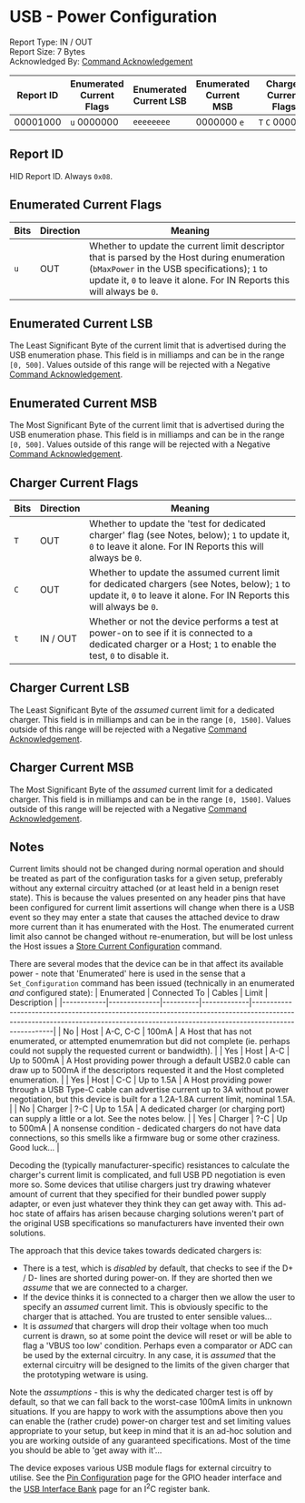 # USB - Power Configuration
Report Type: IN / OUT<br />
Report Size: 7 Bytes<br />
Acknowledged By: [Command Acknowledgement](0x01.md)

| Report ID | Enumerated Current Flags | Enumerated Current LSB | Enumerated Current MSB | Charger Current Flags            | Charger Current LSB | Charger Current MSB |
|-----------|--------------------------|------------------------|------------------------|----------------------------------|---------------------|---------------------|
| 00001000  | `u`&nbsp;0000000         | `eeeeeeee`             | 0000000&nbsp;`e`       | `T`&nbsp;`C`&nbsp;00000&nbsp;`t` | `cccccccc`          | 00000&nbsp;`ccc`    |

## Report ID
HID Report ID.  Always `0x08`.

## Enumerated Current Flags
| Bits | Direction | Meaning                                                                                                                                                                                                                 |
|------|-----------|-------------------------------------------------------------------------------------------------------------------------------------------------------------------------------------------------------------------------|
| `u`  | OUT       | Whether to update the current limit descriptor that is parsed by the Host during enumeration (`bMaxPower` in the USB specifications); `1` to update it, `0` to leave it alone.  For IN Reports this will always be `0`. |

## Enumerated Current LSB
The Least Significant Byte of the current limit that is advertised during the USB enumeration phase.  This field is in milliamps and can be in the range `[0, 500]`.
Values outside of this range will be rejected with a Negative [Command Acknowledgement](0x01.md).

## Enumerated Current MSB
The Most Significant Byte of the current limit that is advertised during the USB enumeration phase.  This field is in milliamps and can be in the range `[0, 500]`.
Values outside of this range will be rejected with a Negative [Command Acknowledgement](0x01.md).

## Charger Current Flags
| Bits | Direction | Meaning                                                                                                                                                                                                                 |
|------|-----------|--------------------------------------------------------------------------------------------------------------------------------------------------------------------------|
| `T`  | OUT       | Whether to update the 'test for dedicated charger' flag (see Notes, below); `1` to update it, `0` to leave it alone.  For IN Reports this will always be `0`.            |
| `C`  | OUT       | Whether to update the assumed current limit for dedicated chargers (see Notes, below); `1` to update it, `0` to leave it alone.  For IN Reports this will always be `0`. |
| `t`  | IN / OUT  | Whether or not the device performs a test at power-on to see if it is connected to a dedicated charger or a Host; `1` to enable the test, `0` to disable it.             |

## Charger Current LSB
The Least Significant Byte of the _assumed_ current limit for a dedicated charger.  This field is in milliamps and can be in the range `[0, 1500]`.  Values
outside of this range will be rejected with a Negative [Command Acknowledgement](0x01.md).

## Charger Current MSB
The Most Significant Byte of the _assumed_ current limit for a dedicated charger.  This field is in milliamps and can be in the range `[0, 1500]`.  Values
outside of this range will be rejected with a Negative [Command Acknowledgement](0x01.md).

## Notes
Current limits should not be changed during normal operation and should be treated as part of the configuration tasks for a given setup, preferably without any
external circuitry attached (or at least held in a benign reset state).  This is because the values presented on any header pins that have been configured for
current limit assertions will change when there is a USB event so they may enter a state that causes the attached device to draw more current than it has
enumerated with the Host.  The enumerated current limit also cannot be changed without re-enumeration, but will be lost unless the Host issues a
[Store Current Configuration](../Core/Reports/0x08.md) command.

There are several modes that the device can be in that affect its available power - note that 'Enumerated' here is used in the sense that a `Set_Configuration`
command has been issued (technically in an enumerated _and_ configured state):
| Enumerated | Connected To | Cables   | Limit       | Description                                                                                                                                                                       |
|------------|--------------|----------|-------------|-----------------------------------------------------------------------------------------------------------------------------------------------------------------------------------|
| No         | Host         | A-C, C-C | 100mA       | A Host that has not enumerated, or attempted enumemration but did not complete (ie. perhaps could not supply the requested current or bandwidth).                                 |
| Yes        | Host         | A-C      | Up to 500mA | A Host providing power through a default USB2.0 cable can draw up to 500mA if the descriptors requested it and the Host completed enumeration.                                    |
| Yes        | Host         | C-C      | Up to 1.5A  | A Host providing power through a USB Type-C cable can advertise current up to 3A without power negotiation, but this device is built for a 1.2A-1.8A current limit, nominal 1.5A. |
| No         | Charger      | ?-C      | Up to 1.5A  | A dedicated charger (or charging port) can supply a little or a lot.  See the notes below.                                                                                        |
| Yes        | Charger      | ?-C      | Up to 500mA | A nonsense condition - dedicated chargers do not have data connections, so this smells like a firmware bug or some other craziness.  Good luck...                                 |

Decoding the (typically manufacturer-specific) resistances to calculate the charger's current limit is complicated, and full USB PD negotiation is even more so.
Some devices that utilise chargers just try drawing whatever amount of current that they specified for their bundled power supply adapter, or even just whatever
they think they can get away with.  This ad-hoc state of affairs has arisen because charging solutions weren't part of the original USB specifications so
manufacturers have invented their own solutions.

The approach that this device takes towards dedicated chargers is:
- There is a test, which is *disabled* by default, that checks to see if the D+ / D- lines are shorted during power-on.  If they are shorted then we _assume_ that we are connected to a charger.
- If the device thinks it is connected to a charger then we allow the user to specify an _assumed_ current limit.  This is obviously specific to the charger that is attached.  You are trusted to enter sensible values...
- It is _assumed_ that chargers will drop their voltage when too much current is drawn, so at some point the device will reset or will be able to flag a 'VBUS too low' condition.  Perhaps even a comparator or ADC can be used by the external circuitry.  In any case, it is _assumed_ that the external circuitry will be designed to the limits of the given charger that the prototyping wetware is using.

Note the _assumptions_ - this is why the dedicated charger test is off by default, so that we can fall back to the worst-case 100mA limits in unknown situations.
If you are happy to work with the assumptions above then you can enable the (rather crude) power-on charger test and set limiting values appropriate to your setup,
but keep in mind that it is an ad-hoc solution and you are working outside of any guaranteed specifications.  Most of the time you should be able to 'get away with
it'...

The device exposes various USB module flags for external circuitry to utilise.  See the [Pin Configuration](../../Core/Reports/0x42.md#usb) page for the
GPIO header interface and the [USB Interface Bank](../../../I2c/UsbInterfaceBank.md) page for an I<sup>2</sup>C register bank.
